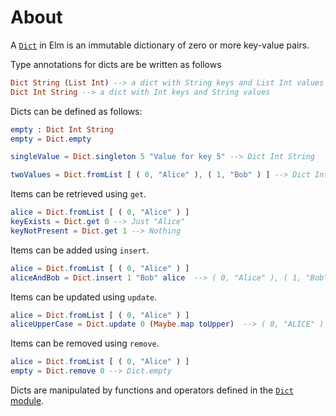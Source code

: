 # About

A [`Dict`][dict] in Elm is an immutable dictionary of zero or more key-value pairs.

Type annotations for dicts are be written as follows

```elm
Dict String (List Int) --> a dict with String keys and List Int values
Dict Int String --> a dict with Int keys and String values
```

Dicts can be defined as follows:

```elm
empty : Dict Int String
empty = Dict.empty

singleValue = Dict.singleton 5 "Value for key 5" --> Dict Int String

twoValues = Dict.fromList [ ( 0, "Alice" ), ( 1, "Bob" ) ] --> Dict Int String
```

Items can be retrieved using `get`.

```elm
alice = Dict.fromList [ ( 0, "Alice" ) ]
keyExists = Dict.get 0 --> Just "Alice"
keyNotPresent = Dict.get 1 --> Nothing
```

Items can be added using `insert`.

```elm
alice = Dict.fromList [ ( 0, "Alice" ) ]
aliceAndBob = Dict.insert 1 "Bob" alice  --> ( 0, "Alice" ), ( 1, "Bob" )
```

Items can be updated using `update`.

```elm
alice = Dict.fromList [ ( 0, "Alice" ) ]
aliceUpperCase = Dict.update 0 (Maybe.map toUpper)  --> ( 0, "ALICE" )
```

Items can be removed using `remove`.

```elm
alice = Dict.fromList [ ( 0, "Alice" ) ]
empty = Dict.remove 0 --> Dict.empty
```

Dicts are manipulated by functions and operators defined in the [`Dict` module][dict-module].

[dict]: https://riptutorial.com/elm/example/7088/dictionaries
[dict-module]: https://package.elm-lang.org/packages/elm/core/latest/Dict
